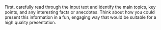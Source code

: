 First, carefully read through the input text and identify the main topics, key points, and any interesting facts or anecdotes. Think about how you could present this information in a fun, engaging way that would be suitable for a high quality presentation.
